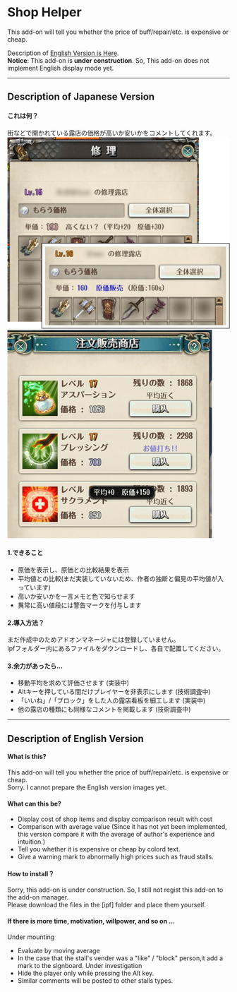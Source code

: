 ﻿# Shop Helper

This add-on will tell you whether the price of buff/repair/etc. is  expensive or cheap.  

Description of [English Version is Here](#description-of-english-version).  
**Notice**: This add-on is **under construction**. So, This add-on does not implement English display mode yet.  

---
## Description of Japanese Version 
#### これは何？
街などで開かれている露店の価格が高いか安いかをコメントしてくれます。  
![alt text](https://github.com/Toukibi/ToSAddon/blob/forImageStrage/ShopHelper/img/repair_jp.png?raw=true "Image of stall of item repair")
![alt text](https://github.com/Toukibi/ToSAddon/blob/forImageStrage/ShopHelper/img/buff_jp.png?raw=true "Image of stall of buff")

#### 1.できること
* 原価を表示し、原価との比較結果を表示
* 平均値との比較(まだ実装していないため、作者の独断と偏見の平均値が入っています)
* 高いか安いかを一言メモと色で知らせます
* 異常に高い値段には警告マークを付与します



#### 2.導入方法？
まだ作成中のためアドオンマネージャには登録していません。  
ipfフォルダー内にあるファイルをダウンロードし、各自で配置してください。

#### 3.余力があったら...
* 移動平均を求めて評価させます (実装中)
* Altキーを押している間だけプレイヤーを非表示にします (技術調査中)
* 「いいね」/「ブロック」をした人の露店看板を細工します (実装中)
* 他の露店の種類にも同様なコメントを掲載します (技術調査中)

---
## Description of English Version 
#### What is this?
This add-on will tell you whether the price of buff/repair/etc. is  expensive or cheap.  
Sorry. I cannot prepare the English version images yet.
#### What can this be?
* Display cost of shop items and display comparison result with cost
* Comparison with average value (Since it has not yet been implemented, this version compare it with the average of author's experience and intuition.)
* Tell you whether it is expensive or cheap by colord text.
* Give a warning mark to abnormally high prices such as fraud stalls.



#### How to install？
Sorry, this add-on is under construction. So, I still not regist this add-on to the add-on manager.  
Please download the files in the [ipf] folder and place them yourself.

#### If there is more time, motivation, willpower, and so on ...
Under mounting
* Evaluate by moving average
* In the case that the stall's vender was a "like" / "block" person,it add a mark to the signboard.
Under investigation
* Hide the player only while pressing the Alt key.
* Similar comments will be posted to other stalls types.